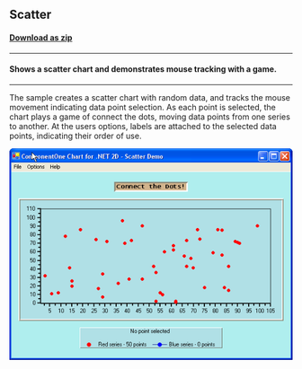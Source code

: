 ## Scatter
#### [Download as zip](https://grapecity.github.io/DownGit/#/home?url=https://github.com/GrapeCity/ComponentOne-WinForms-Samples/tree/master/NetFramework\Charts\CS\Scatter)
____
#### Shows a scatter chart and demonstrates mouse tracking with a game.
____
The sample creates a scatter chart with random data, and tracks the mouse movement indicating data point selection.
As each point is selected, the chart plays a game of connect the dots, moving data points from one series to another.
At the users options, labels are attached to the selected data points, indicating their order of use.

![screenshot](screenshot.PNG)
